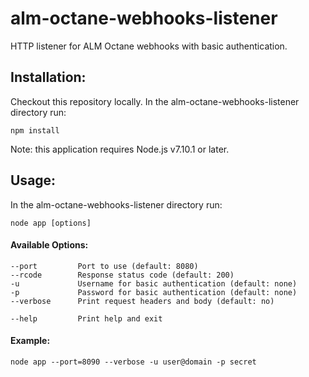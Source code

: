 # alm-octane-webhooks-listener
HTTP listener for ALM Octane webhooks with basic authentication.

## Installation:

Checkout this repository locally. In the alm-octane-webhooks-listener directory run:

    npm install
Note: this application requires Node.js v7.10.1 or later.

## Usage:
In the alm-octane-webhooks-listener directory run:

	node app [options]

#### Available Options:
	--port         Port to use (default: 8080)
	--rcode        Response status code (default: 200)
	-u             Username for basic authentication (default: none)
	-p             Password for basic authentication (default: none)
	--verbose      Print request headers and body (default: no)

	--help         Print help and exit

#### Example:
    node app --port=8090 --verbose -u user@domain -p secret

